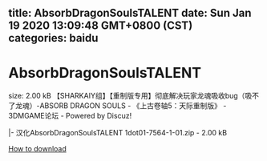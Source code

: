 
title: AbsorbDragonSoulsTALENT
date: Sun Jan 19 2020 13:09:48 GMT+0800 (CST)    
categories: baidu
---

# AbsorbDragonSoulsTALENT
size: 2.00 kB
 【SHARKAIY组】【重制版专用】彻底解决玩家龙魂吸收bug（吸不了龙魂）-ABSORB DRAGON SOULS - 《上古卷轴5：天际重制版》 - 3DMGAME论坛 - Powered by Discuz!
 
|- 汉化AbsorbDragonSoulsTALENT 1dot01-7564-1-01.zip - 2.00 kB

[How to download](https://bpcam.bemobtrk.com/go/2ceec3aa-1ca2-46d6-b9ff-aaa5c184517c?jno=158)